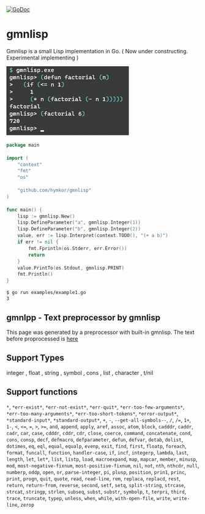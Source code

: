 [![GoDoc](https://godoc.org/github.com/hymkor/gmnlisp?status.svg)](https://godoc.org/github.com/hymkor/gmnlisp)

gmnlisp
=======

Gmnlisp is a small Lisp implementation in Go.
( Now under constructing. Experimental implementing )

![Example image](factorial.png)

```go
package main

import (
    "context"
    "fmt"
    "os"

    "github.com/hymkor/gmnlisp"
)

func main() {
    lisp := gmnlisp.New()
    lisp.DefineParameter("a", gmnlisp.Integer(1))
    lisp.DefineParameter("b", gmnlisp.Integer(2))
    value, err := lisp.Interpret(context.TODO(), "(+ a b)")
    if err != nil {
        fmt.Fprintln(os.Stderr, err.Error())
        return
    }
    value.PrintTo(os.Stdout, gmnlisp.PRINT)
    fmt.Println()
}
```

```
$ go run examples/example1.go
3
```

gmnlpp - Text preprocessor by gmnlisp
-------------------------------------

This page was generated by a preprocessor with built-in gmnlisp.
The text before proprocessed is [here](https://github.com/hymkor/gmnlisp/blob/master/_README.md)

Support Types
-------------

integer , float , string , symbol , cons , list , character , t/nil

Support functions
-----------------

`*`,
`*err-exist*`,
`*err-not-exist*`,
`*err-quit*`,
`*err-too-few-arguments*`,
`*err-too-many-arguments*`,
`*err-too-short-tokens*`,
`*error-output*`,
`*standard-input*`,
`*standard-output*`,
`+`,
`-`,
`--get-all-symbols--`,
`/`,
`/=`,
`1+`,
`1-`,
`<`,
`<=`,
`=`,
`>`,
`>=`,
`and`,
`append`,
`apply`,
`aref`,
`assoc`,
`atom`,
`block`,
`cadddr`,
`caddr`,
`cadr`,
`car`,
`case`,
`cdddr`,
`cddr`,
`cdr`,
`close`,
`coerce`,
`command`,
`concatenate`,
`cond`,
`cons`,
`consp`,
`decf`,
`defmacro`,
`defparameter`,
`defun`,
`defvar`,
`detab`,
`dolist`,
`dotimes`,
`eq`,
`eql`,
`equal`,
`equalp`,
`evenp`,
`exit`,
`find`,
`first`,
`floatp`,
`foreach`,
`format`,
`funcall`,
`function`,
`handler-case`,
`if`,
`incf`,
`integerp`,
`lambda`,
`last`,
`length`,
`let`,
`let*`,
`list`,
`listp`,
`load`,
`macroexpand`,
`map`,
`mapcar`,
`member`,
`minusp`,
`mod`,
`most-negative-fixnum`,
`most-positive-fixnum`,
`nil`,
`not`,
`nth`,
`nthcdr`,
`null`,
`numberp`,
`oddp`,
`open`,
`or`,
`parse-integer`,
`pi`,
`plusp`,
`position`,
`prin1`,
`princ`,
`print`,
`progn`,
`quit`,
`quote`,
`read`,
`read-line`,
`rem`,
`replaca`,
`replacd`,
`rest`,
`return`,
`return-from`,
`reverse`,
`second`,
`setf`,
`setq`,
`split-string`,
`strcase`,
`strcat`,
`stringp`,
`strlen`,
`subseq`,
`subst`,
`substr`,
`symbolp`,
`t`,
`terpri`,
`third`,
`trace`,
`truncate`,
`typep`,
`unless`,
`when`,
`while`,
`with-open-file`,
`write`,
`write-line`,
`zerop`